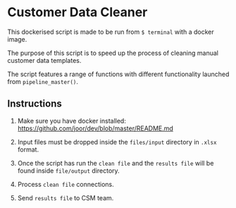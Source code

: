 # Customer Data Cleaner

This dockerised script is made to be run from `$ terminal` with a docker image.

The purpose of this script is to speed up the process of cleaning manual customer data templates.

The script features a range of functions with different functionality launched from `pipeline_master()`.


## Instructions

1. Make sure you have docker installed: https://github.com/joor/dev/blob/master/README.md

2. Input files must be dropped inside the `files/input` directory in `.xlsx` format.

3. Once the script has run the `clean file` and the `results file` will be found inside `file/output` directory.

4. Process `clean file` connections.

5. Send `results file` to CSM team.
